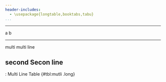 ```yaml
---
header-includes:
  - \usepackage{longtable,booktabs,tabu}
...
```


-----------------
a          b
------   --------
multi     multi
           line

second    Secon
           line
------------------

: Multi Line Table {#tbl:mutli .long}
